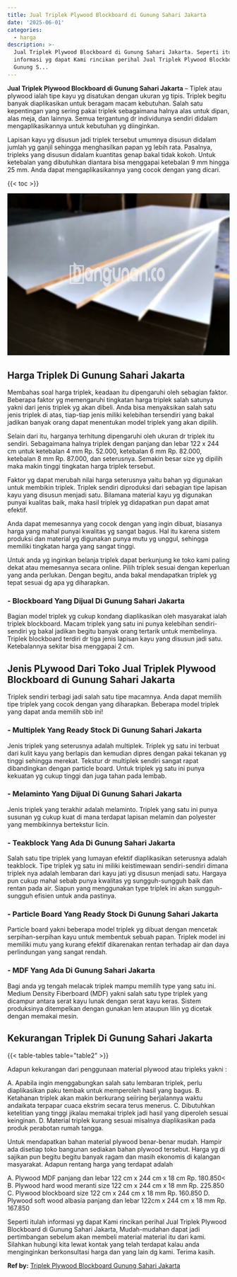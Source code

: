 ```yaml
---
title: Jual Triplek Plywood Blockboard di Gunung Sahari Jakarta
date: '2025-06-01'
categories:
  - harga
description: >-
  Jual Triplek Plywood Blockboard di Gunung Sahari Jakarta. Seperti itulah
  informasi yg dapat Kami rincikan perihal Jual Triplek Plywood Blockboard di
  Gunung S...
---
```


**Jual Triplek Plywood Blockboard di Gunung Sahari Jakarta** – Tiplek atau plywood ialah tipe kayu yg disatukan dengan ukuran yg tipis. Triplek begitu banyak diaplikasikan untuk beragam macam kebutuhan. Salah satu kepentingan yang sering pakai triplek sebagaimana halnya alas untuk dipan, alas meja, dan lainnya. Semua tergantung dr individunya sendiri didalam mengaplikasikannya untuk kebutuhan yg diinginkan.

Lapisan kayu yg disusun jadi triplek tersebut umumnya disusun didalam jumlah yg ganjil sehingga menghasilkan papan yg lebih rata. Pasalnya, tripleks yang disusun didalam kuantitas genap bakal tidak kokoh. Untuk ketebalan yang dibutuhkan diantara bisa menggapai ketebalan 9 mm hingga 25 mm. Anda dapat mengaplikasikannya yang cocok dengan yang dicari.

{{< toc >}}

![Jual Triplek Plywood Blockboard di Gunung Sahari Jakarta](/images/jual-triplek-murah-19.png)

## Harga Triplek Di Gunung Sahari Jakarta

Membahas soal harga triplek, keadaan itu dipengaruhi oleh sebagian faktor. Beberapa faktor yg memengaruhi tingkatan harga triplek salah satunya yakni dari jenis triplek yg akan dibeli. Anda bisa menyaksikan salah satu jenis triplek di atas, tiap-tiap jenis miliki kelebihan tersendiri yang bakal jadikan banyak orang dapat menentukan model triplek yang akan dipilih.

Selain dari itu, harganya terhitung dipengaruhi oleh ukuran dr triplek itu sendiri. Sebagaimana halnya triplek dengan panjang dan lebar 122 x 244 cm untuk ketebalan 4 mm Rp. 52.000, ketebalan 6 mm Rp. 82.000, ketebalan 8 mm Rp. 87.000, dan seterusnya. Semakin besar size yg dipilih maka makin tinggi tingkatan harga triplek tersebut.

Faktor yg dapat merubah nilai harga seterusnya yaitu bahan yg digunakan untuk membikin triplek. Triplek sendiri diproduksi dari sebagian tipe lapisan kayu yang disusun menjadi satu. Bilamana material kayu yg digunakan punyai kualitas baik, maka hasil triplek yg didapatkan pun dapat amat efektif.

Anda dapat memesannya yang cocok dengan yang ingin dibuat, biasanya harga yang mahal punyai kwalitas yg sangat bagus. Hal itu karena sistem produksi dan material yg digunakan punya mutu yg unggul, sehingga memiliki tingkatan harga yang sangat tinggi.

Untuk anda yg inginkan belanja triplek dapat berkunjung ke toko kami paling dekat atau memesannya secara online. Pilih triplek sesuai dengan keperluan yang anda perlukan. Dengan begitu, anda bakal mendapatkan triplek yg tepat sesuai dg apa yg diharapkan.

### \- Blockboard Yang Dijual Di Gunung Sahari Jakarta

Bagian model triplek yg cukup kondang diaplikasikan oleh masyarakat ialah triplek blockboard. Macam triplek yang satu ini punya kelebihan sendiri-sendiri yg bakal jadikan begitu banyak orang tertarik untuk membelinya. Triplek blockboard terdiri dr tiga jenis lapisan kayu yang disusun jadi satu. Ketebalannya sekitar bisa menggapai 2 cm.

## Jenis PLywood Dari Toko Jual Triplek Plywood Blockboard di Gunung Sahari Jakarta

Triplek sendiri terbagi jadi salah satu tipe macamnya. Anda dapat memilih tipe triplek yang cocok dengan yang diharapkan. Beberapa model triplek yang dapat anda memilih sbb ini!

### \- Multiplek Yang Ready Stock Di Gunung Sahari Jakarta

Jenis triplek yang seterusnya adalah multiplek. Triplek yg satu ini terbuat dari kulit kayu yang berlapis dan kemudian dipres dengan pakai tekanan yg tinggi sehingga merekat. Tekstur dr multiplek sendiri sangat rapat dibandingkan dengan particle board. Untuk triplek yg satu ini punya kekuatan yg cukup tinggi dan juga tahan pada lembab.

### \- Melaminto Yang Dijual Di Gunung Sahari Jakarta

Jenis triplek yang terakhir adalah melaminto. Triplek yang satu ini punya susunan yg cukup kuat di mana terdapat lapisan melamin dan polyester yang membikinnya bertekstur licin.

### \- Teakblock Yang Ada Di Gunung Sahari Jakarta

Salah satu tipe triplek yang lumayan efektif diaplikasikan seterusnya adalah teakblock. Tipe triplek yg satu ini miliki keistimewaan sendiri-sendiri dimana triplek nya adalah lembaran dari kayu jati yg disusun menjadi satu. Hargaya pun cukup mahal sebab punya kwalitas yg sungguh-sungguh baik dan rentan pada air. Siapun yang menggunakan type triplek ini akan sungguh-sungguh efisien untuk anda pastinya.

### \- Particle Board Yang Ready Stock Di Gunung Sahari Jakarta

Particle board yakni beberapa model triplek yg dibuat dengan mencetak serpihan-serpihan kayu untuk membentuk sebuah papan. Triplek model ini memiliki mutu yang kurang efektif dikarenakan rentan terhadap air dan daya perlindungan yang sangat rendah.

### \- MDF Yang Ada Di Gunung Sahari Jakarta

Bagi anda yg tengah melacak triplek mampu memilih type yang satu ini. Medium Density Fiberboard (MDF) yakni salah satu type triplek yang dicampur antara serat kayu lunak dengan serat kayu keras. Sistem produksinya ditempelkan dengan gunakan lem ataupun lilin yg dicetak dengan memakai mesin.

## Kekurangan Triplek Di Gunung Sahari Jakarta

{{< table-tables table="table2" >}}

Adapun kekurangan dari penggunaan material plywood atau tripleks yakni :

A. Apabila ingin menggabungkan salah satu lembaran triplek, perlu diaplikasikan paku tembak untuk memperoleh hasil yang bagus. B. Ketahanan triplek akan makin berkurang seiiring berjalannya waktu andaikata terpapar cuaca ekstrim secara terus menerus. C. Dibutuhkan ketelitian yang tinggi jikalau memakai triplek jadi hasil yang diperoleh sesuai keinginan. D. Material triplek kurang sesuai misalnya diaplikasikan pada produk perabotan rumah tangga.

Untuk mendapatkan bahan material plywood benar-benar mudah. Hampir ada disetiap toko bangunan sediakan bahan plywood tersebut. Harga yg di sajikan pun begitu begitu banyak ragam dan masih ekonomis di kalangan masyarakat. Adapun rentang harga yang terdapat adalah

A. Plywood MDF panjang dan lebar 122 cm x 244 cm x 18 cm Rp. 180.850< B. Plywood hard wood meranti size 122 cm x 244 cm x 18 mm Rp. 225.850 C. Plywood blockboard size 122 cm x 244 cm x 18 mm Rp. 160.850 D. Plywood soft wood albasia panjang dan lebar 122cm x 244 cm x 18 mm Rp. 167.850

Seperti itulah informasi yg dapat Kami rincikan perihal Jual Triplek Plywood Blockboard di Gunung Sahari Jakarta, Mudah-mudahan dapat jadi pertimbangan sebelum akan membeli material material itu dari kami. Silahkan hubungi kita lewat kontak yang telah terdapat kalau anda menginginkan berkonsultasi harga dan yang lain dg kami. Terima kasih.

**Ref by:** [Triplek Plywood Blockboard Gunung Sahari Jakarta](https://id.wikipedia.org/wiki/Triplek)
